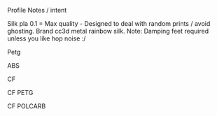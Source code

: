 Profile Notes / intent 

Silk pla 0.1 = Max quality - Designed to deal with random prints / avoid ghosting. Brand cc3d metal rainbow silk.
Note: Damping feet required unless you like hop noise :/ 


Petg 



ABS 


CF 

CF PETG 


CF POLCARB




